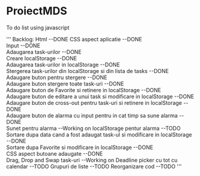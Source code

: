 # ProiectMDS
To do list using javascript

'''
Backlog:
Html																		                                    	--DONE
CSS aspect aplicatie											                             				--DONE		
Input																			                                    --DONE	
Adaugarea task-urilor 													                          		--DONE	
Creare localStorage																                            --DONE	
Adaugarea task-urilor in localStorage									                    		--DONE	
Stergerea task-urilor din localStorage si din lista de tasks				        	--DONE	
Adaugare buton pentru stergere												                      	--DONE	
Adaugare buton stergere toate task-uri										                   	--DONE	
Adaugare buton de Favorite si retinere in localStorage 					          		--DONE	
Adaugare buton de editare a unui task si modificare in localStorage			    	--DONE	
Adaugare buton de cross-out pentru task-uri si retinere in localStorage		  	--DONE	
Adaugare buton de alarma cu input pentru in cat timp sa sune alarma				    --DONE	
Sunet pentru alarma  															                            --Working on
localStorage pentur alarma                                                    --TODO
Sortare dupa data cand a fost adaugat task-ul si modificare in localStorage		--DONE	
Sortare dupa Favorite si modificare in localStorage														--DONE	
CSS aspect butoane adaugate																							      --DONE	
Drag, Drop and Swap task-uri													                        --Working on
Deadline picker cu tot cu calendar												                    --TODO 
Grupuri de liste															                               	--TODO 
Reorganizare cod																                              --TODO 
'''

